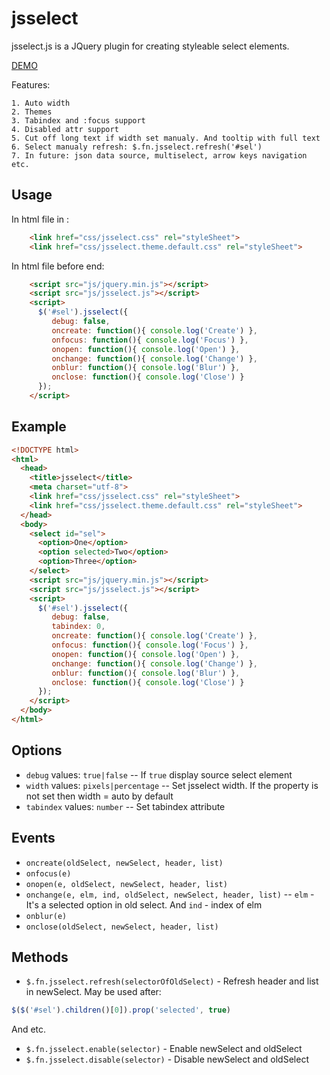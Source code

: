 jsselect
========

jsselect.js is a JQuery plugin for creating styleable select elements.

[DEMO](https://yadobr.github.io/jsselect/)

Features:

	1. Auto width
	2. Themes
	3. Tabindex and :focus support
	4. Disabled attr support
	5. Cut off long text if width set manualy. And tooltip with full text
	6. Select manualy refresh: $.fn.jsselect.refresh('#sel')
	7. In future: json data source, multiselect, arrow keys navigation etc.

Usage
-------
In html file in <head>:
```html
    <link href="css/jsselect.css" rel="styleSheet">
    <link href="css/jsselect.theme.default.css" rel="styleSheet">
```
In html file before <body> end:
```html
    <script src="js/jquery.min.js"></script>
    <script src="js/jsselect.js"></script>
    <script>
      $('#sel').jsselect({
         debug: false,
         oncreate: function(){ console.log('Create') },
         onfocus: function(){ console.log('Focus') },
         onopen: function(){ console.log('Open') },
         onchange: function(){ console.log('Change') },
         onblur: function(){ console.log('Blur') },
         onclose: function(){ console.log('Close') }
      });
    </script>
```

Example
-------
```html
<!DOCTYPE html>
<html>
  <head>
    <title>jsselect</title>
    <meta charset="utf-8">
    <link href="css/jsselect.css" rel="styleSheet">
    <link href="css/jsselect.theme.default.css" rel="styleSheet">
  </head>
  <body>
    <select id="sel">
      <option>One</option>
      <option selected>Two</option>
      <option>Three</option>
    </select>
    <script src="js/jquery.min.js"></script>
    <script src="js/jsselect.js"></script>
    <script>
      $('#sel').jsselect({
         debug: false,
		 tabindex: 0,
         oncreate: function(){ console.log('Create') },
         onfocus: function(){ console.log('Focus') },
         onopen: function(){ console.log('Open') },
         onchange: function(){ console.log('Change') },
         onblur: function(){ console.log('Blur') },
         onclose: function(){ console.log('Close') }
      });
    </script>
  </body>
</html>
```

Options
-------
* `debug` values: `true|false` -- If `true` display source select element
* `width` values: `pixels|percentage` -- Set jsselect width. If the property is not set then width = auto by default
* `tabindex` values: `number` -- Set tabindex attribute

Events
------
* `oncreate(oldSelect, newSelect, header, list)`
* `onfocus(e)`
* `onopen(e, oldSelect, newSelect, header, list)`
* `onchange(e, elm, ind, oldSelect, newSelect, header, list)` -- `elm` - It's a selected option in old select. And `ind` - index of elm
* `onblur(e)`
* `onclose(oldSelect, newSelect, header, list)`

Methods
-------
* `$.fn.jsselect.refresh(selectorOfOldSelect)` - Refresh header and list in newSelect. May be used after:
```javascript
$($('#sel').children()[0]).prop('selected', true)
```
And etc.
* `$.fn.jsselect.enable(selector)` - Enable newSelect and oldSelect
* `$.fn.jsselect.disable(selector)` - Disable newSelect and oldSelect
